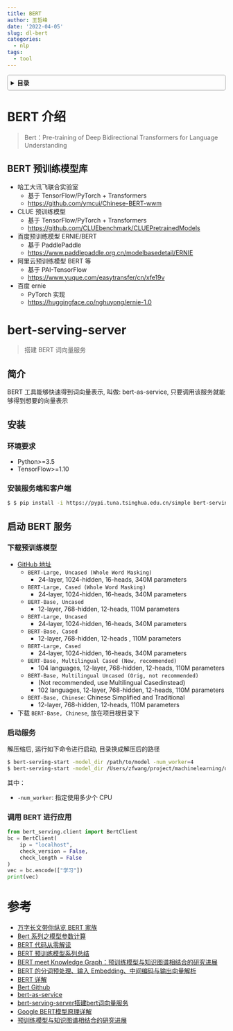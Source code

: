 ```yaml
---
title: BERT
author: 王哲峰
date: '2022-04-05'
slug: dl-bert
categories:
  - nlp
tags:
  - tool
---
```


<style>
details {
    border: 1px solid #aaa;
    border-radius: 4px;
    padding: .5em .5em 0;
}
summary {
    font-weight: bold;
    margin: -.5em -.5em 0;
    padding: .5em;
}
details[open] {
    padding: .5em;
}
details[open] summary {
    border-bottom: 1px solid #aaa;
    margin-bottom: .5em;
}
</style>

<details><summary>目录</summary><p>

- [BERT 介绍](#bert-介绍)
  - [BERT 预训练模型库](#bert-预训练模型库)
- [bert-serving-server](#bert-serving-server)
  - [简介](#简介)
  - [安装](#安装)
    - [环境要求](#环境要求)
    - [安装服务端和客户端](#安装服务端和客户端)
  - [启动 BERT 服务](#启动-bert-服务)
    - [下载预训练模型](#下载预训练模型)
    - [启动服务](#启动服务)
    - [调用 BERT 进行应用](#调用-bert-进行应用)
- [参考](#参考)
</p></details><p></p>

# BERT 介绍

> Bert：Pre-training of Deep Bidirectional Transformers for Language Understanding




## BERT 预训练模型库

* 哈工大讯飞联合实验室
    - 基于 TensorFlow/PyTorch + Transformers
    - https://github.com/ymcui/Chinese-BERT-wwm
* CLUE 预训练模型
    - 基于 TensorFlow/PyTorch + Transformers
    - https://github.com/CLUEbenchmark/CLUEPretrainedModels
* 百度预训练模型 ERNIE/BERT
    - 基于 PaddlePaddle
    - https://www.paddlepaddle.org.cn/modelbasedetail/ERNIE
* 阿里云预训练模型 BERT 等
    - 基于 PAI-TensorFlow
    - https://www.yuque.com/easytransfer/cn/xfe19v
* 百度 ernie
    - PyTorch 实现
    - https://huggingface.co/nghuyong/ernie-1.0

# bert-serving-server 

> 搭建 BERT 词向量服务

## 简介

BERT 工具能够快速得到词向量表示, 叫做: bert-as-service, 只要调用该服务就能够得到想要的向量表示

## 安装

### 环境要求

* Python>=3.5
* TensorFlow>=1.10

### 安装服务端和客户端

```bash
$ $ pip install -i https://pypi.tuna.tsinghua.edu.cn/simple bert-serving-server bert-serving-client
```

## 启动 BERT 服务

### 下载预训练模型

* [GitHub 地址](https://github.com/google-research/bert/)
    - `BERT-Large, Uncased (Whole Word Masking)` 
        - 24-layer, 1024-hidden, 16-heads, 340M parameters
    - `BERT-Large, Cased (Whole Word Masking)`
        - 24-layer, 1024-hidden, 16-heads, 340M parameters
    - `BERT-Base, Uncased`
        - 12-layer, 768-hidden, 12-heads, 110M parameters
    - `BERT-Large, Uncased`
        - 24-layer, 1024-hidden, 16-heads, 340M parameters
    - `BERT-Base, Cased`
        - 12-layer, 768-hidden, 12-heads , 110M parameters
    - `BERT-Large, Cased`
        - 24-layer, 1024-hidden, 16-heads, 340M parameters
    - `BERT-Base, Multilingual Cased (New, recommended)`
        - 104 languages, 12-layer, 768-hidden, 12-heads, 110M parameters
    - `BERT-Base, Multilingual Uncased (Orig, not recommended)`
        - (Not recommended, use Multilingual Casedinstead)
        - 102 languages, 12-layer, 768-hidden, 12-heads, 110M parameters
    - `BERT-Base, Chinese`: Chinese Simplified and Traditional
        - 12-layer, 768-hidden, 12-heads, 110M parameters
* 下载 `BERT-Base, Chinese`, 放在项目根目录下

### 启动服务

解压缩后, 运行如下命令进行启动, 目录换成解压后的路径

```bash
$ bert-serving-start -model_dir /path/to/model -num_worker=4
$ bert-serving-start -model_dir /Users/zfwang/project/machinelearning/deeplearning/datasets/NLP_data/chinese_L-12_H-768_A-12 -num_worker=4
```

其中：

* `-num_worker`: 指定使用多少个 CPU

### 调用 BERT 进行应用

```python
from bert_serving.client import BertClient
bc = BertClient(
    ip = "localhost", 
    check_version = False, 
    check_length = False
)
vec = bc.encode(["学习"])
print(vec)
```

# 参考

* [万字长文带你纵览 BERT 家族](https://mp.weixin.qq.com/s/ejWRhjYDFSNkAVMyMzwpOQ)
* [Bert 系列之模型参数计算](https://mp.weixin.qq.com/s/D7T0Pdqr01viicJfAWdIMQ)
* [BERT 代码从零解读](https://mp.weixin.qq.com/s/vUcryYyedxlbe0WhAOZhIA)
* [BERT 预训练模型系列总结](https://mp.weixin.qq.com/s/HHVMYv66nJ_vHZgit81gdQ)
* [BERT meet Knowledge Graph：预训练模型与知识图谱相结合的研究进展](https://mp.weixin.qq.com/s?__biz=MzI3MTA0MTk1MA==&mid=2652088025&idx=4&sn=909d52eada0f70bf4826bb218d3291ad&chksm=f120d228c6575b3e1e4c28dfbba41cac4e3db300efe546e05977b7b90742d00f4afe963c0ae6&mpshare=1&scene=1&srcid=12010etKB71ivFrNo8lrZknY&sharer_sharetime=1606810826557&sharer_shareid=d02c7b7d24f901d5f03e661b5ee5c1e5&version=3.0.36.6180&platform=mac#rd)
* [BERT 的分词预处理、输入 Embedding、中间编码与输出向量解析](https://mp.weixin.qq.com/s/LglV7qE5vP9hmDL2azvnfg)
* [BERT 详解](https://zhuanlan.zhihu.com/p/103226488)
* [Bert Github](https://github.com/google-research/bert/)
* [bert-as-service](https://bert-as-service.readthedocs.io/en/latest/#)
* [bert-serving-server搭建bert词向量服务](https://www.jianshu.com/p/61323d366f7c)
* [Google BERT模型原理详解](https://zhuanlan.zhihu.com/p/46652512)
* [预训练模型与知识图谱相结合的研究进展](https://mp.weixin.qq.com/s?__biz=MzI3MTA0MTk1MA==&mid=2652088025&idx=4&sn=909d52eada0f70bf4826bb218d3291ad&chksm=f120d228c6575b3e1e4c28dfbba41cac4e3db300efe546e05977b7b90742d00f4afe963c0ae6&mpshare=1&scene=1&srcid=12010etKB71ivFrNo8lrZknY&sharer_sharetime=1606810826557&sharer_shareid=d02c7b7d24f901d5f03e661b5ee5c1e5&version=3.0.36.6180&platform=mac#rd)